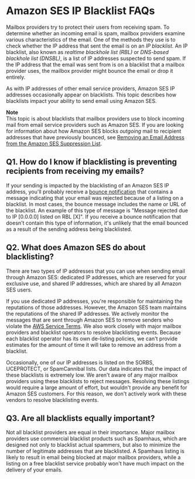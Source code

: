 # Amazon SES IP Blacklist FAQs<a name="blacklists"></a>

Mailbox providers try to protect their users from receiving spam\. To determine whether an incoming email is spam, mailbox providers examine various characteristics of the email\. One of the methods they use is to check whether the IP address that sent the email is on an *IP blacklist*\. An IP blacklist, also known as *realtime blackhole list \(RBL\)* or *DNS\-based blackhole list \(DNSBL\)*, is a list of IP addresses suspected to send spam\. If the IP address that the email was sent from is on a blacklist that a mailbox provider uses, the mailbox provider might bounce the email or drop it entirely\.

As with IP addresses of other email service providers, Amazon SES IP addresses occasionally appear on blacklists\. This topic describes how blacklists impact your ability to send email using Amazon SES\.

**Note**  
This topic is about blacklists that mailbox providers use to block incoming mail from email service providers such as Amazon SES\. If you are looking for information about how Amazon SES blocks *outgoing* mail to recipient addresses that have previously bounced, see [Removing an Email Address from the Amazon SES Suppression List](remove-from-suppression-list.md)\.

## Q1\. How do I know if blacklisting is preventing recipients from receiving my emails?<a name="bl-q1"></a>

If your sending is impacted by the blacklisting of an Amazon SES IP address, you'll probably receive a [bounce notification](monitor-sending-using-notifications.md) that contains a message indicating that your email was rejected because of a listing on a blacklist\. In most cases, the bounce message includes the name or URL of the blacklist\. An example of this type of message is "Message rejected due to IP \[0\.0\.0\.0\] listed on RBL \[X\]"\. If you receive a bounce notification that doesn't contain this type of information, it's unlikely that the email bounced as a result of the sending address being blacklisted\.

## Q2\. What does Amazon SES do about blacklisting?<a name="bl-q2"></a>

There are two types of IP addresses that you can use when sending email through Amazon SES: dedicated IP addresses, which are reserved for your exclusive use, and shared IP addresses, which are shared by all Amazon SES users\.

If you use dedicated IP addresses, you're responsible for maintaining the reputations of those addresses\. However, the Amazon SES team maintains the reputations of the shared IP addresses\. We actively monitor the messages that are sent through Amazon SES to remove senders who violate the [AWS Service Terms](https://aws.amazon.com/service-terms/)\. We also work closely with major mailbox providers and blacklist operators to resolve blacklisting events\. Because each blacklist operator has its own de\-listing policies, we can't provide estimates for the amount of time it will take to remove an address from a blacklist\.

Occasionally, one of our IP addresses is listed on the SORBS, UCEPROTECT, or SpamCannibal lists\. Our data indicates that the impact of these blacklists is extremely low\. We aren't aware of any major mailbox providers using these blacklists to reject messages\. Resolving these listings would require a large amount of effort, but wouldn't provide any benefit for Amazon SES customers\. For this reason, we don't actively work with these vendors to resolve blacklisting events\.

## Q3\. Are all blacklists equally important?<a name="bl-q3"></a>

Not all blacklist providers are equal in their importance\. Major mailbox providers use commercial blacklist products such as Spamhaus, which are designed not only to blacklist actual spammers, but also to minimize the number of legitimate addresses that are blacklisted\. A Spamhaus listing is likely to result in email being blocked at major mailbox providers, while a listing on a free blacklist service probably won't have much impact on the delivery of your emails\.